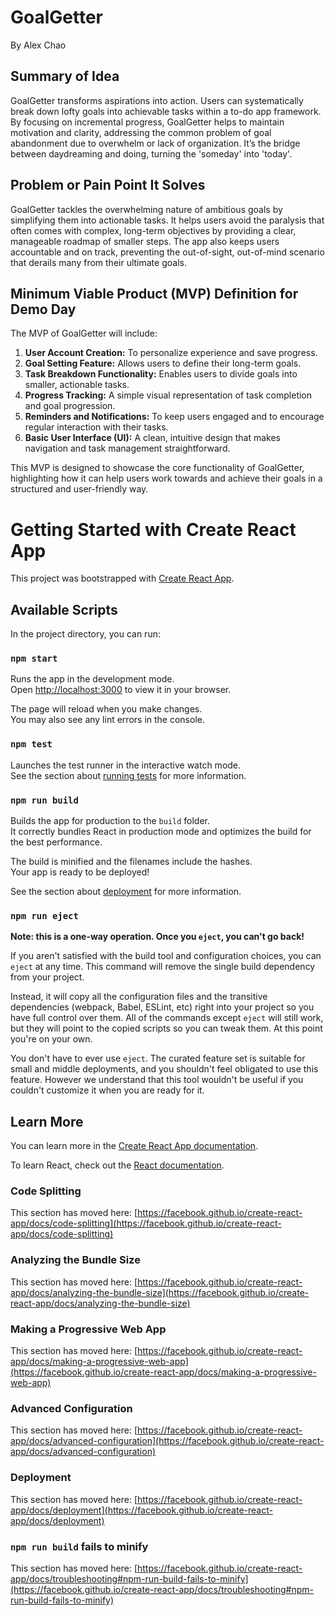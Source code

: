 # GoalGetter

By Alex Chao

## Summary of Idea
GoalGetter transforms aspirations into action. Users can systematically break down lofty goals into achievable tasks within a to-do app framework. By focusing on incremental progress, GoalGetter helps to maintain motivation and clarity, addressing the common problem of goal abandonment due to overwhelm or lack of organization. It’s the bridge between daydreaming and doing, turning the 'someday' into 'today'.

## Problem or Pain Point It Solves
GoalGetter tackles the overwhelming nature of ambitious goals by simplifying them into actionable tasks. It helps users avoid the paralysis that often comes with complex, long-term objectives by providing a clear, manageable roadmap of smaller steps. The app also keeps users accountable and on track, preventing the out-of-sight, out-of-mind scenario that derails many from their ultimate goals.

## Minimum Viable Product (MVP) Definition for Demo Day
The MVP of GoalGetter will include:

1. **User Account Creation:** To personalize experience and save progress.
2. **Goal Setting Feature:** Allows users to define their long-term goals.
3. **Task Breakdown Functionality:** Enables users to divide goals into smaller, actionable tasks.
4. **Progress Tracking:** A simple visual representation of task completion and goal progression.
5. **Reminders and Notifications:** To keep users engaged and to encourage regular interaction with their tasks.
6. **Basic User Interface (UI):** A clean, intuitive design that makes navigation and task management straightforward.

This MVP is designed to showcase the core functionality of GoalGetter, highlighting how it can help users work towards and achieve their goals in a structured and user-friendly way.


# Getting Started with Create React App

This project was bootstrapped with [Create React App](https://github.com/facebook/create-react-app).

## Available Scripts

In the project directory, you can run:

### `npm start`

Runs the app in the development mode.\
Open [http://localhost:3000](http://localhost:3000) to view it in your browser.

The page will reload when you make changes.\
You may also see any lint errors in the console.

### `npm test`

Launches the test runner in the interactive watch mode.\
See the section about [running tests](https://facebook.github.io/create-react-app/docs/running-tests) for more information.

### `npm run build`

Builds the app for production to the `build` folder.\
It correctly bundles React in production mode and optimizes the build for the best performance.

The build is minified and the filenames include the hashes.\
Your app is ready to be deployed!

See the section about [deployment](https://facebook.github.io/create-react-app/docs/deployment) for more information.

### `npm run eject`

**Note: this is a one-way operation. Once you `eject`, you can't go back!**

If you aren't satisfied with the build tool and configuration choices, you can `eject` at any time. This command will remove the single build dependency from your project.

Instead, it will copy all the configuration files and the transitive dependencies (webpack, Babel, ESLint, etc) right into your project so you have full control over them. All of the commands except `eject` will still work, but they will point to the copied scripts so you can tweak them. At this point you're on your own.

You don't have to ever use `eject`. The curated feature set is suitable for small and middle deployments, and you shouldn't feel obligated to use this feature. However we understand that this tool wouldn't be useful if you couldn't customize it when you are ready for it.

## Learn More

You can learn more in the [Create React App documentation](https://facebook.github.io/create-react-app/docs/getting-started).

To learn React, check out the [React documentation](https://reactjs.org/).

### Code Splitting

This section has moved here: [https://facebook.github.io/create-react-app/docs/code-splitting](https://facebook.github.io/create-react-app/docs/code-splitting)

### Analyzing the Bundle Size

This section has moved here: [https://facebook.github.io/create-react-app/docs/analyzing-the-bundle-size](https://facebook.github.io/create-react-app/docs/analyzing-the-bundle-size)

### Making a Progressive Web App

This section has moved here: [https://facebook.github.io/create-react-app/docs/making-a-progressive-web-app](https://facebook.github.io/create-react-app/docs/making-a-progressive-web-app)

### Advanced Configuration

This section has moved here: [https://facebook.github.io/create-react-app/docs/advanced-configuration](https://facebook.github.io/create-react-app/docs/advanced-configuration)

### Deployment

This section has moved here: [https://facebook.github.io/create-react-app/docs/deployment](https://facebook.github.io/create-react-app/docs/deployment)

### `npm run build` fails to minify

This section has moved here: [https://facebook.github.io/create-react-app/docs/troubleshooting#npm-run-build-fails-to-minify](https://facebook.github.io/create-react-app/docs/troubleshooting#npm-run-build-fails-to-minify)
